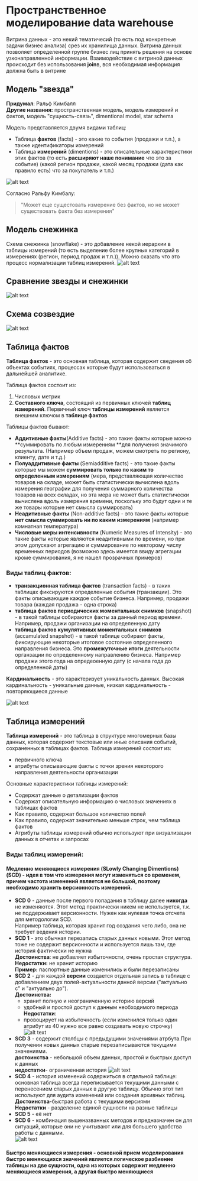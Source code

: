 # Пространственное моделирование data warehouse
Витрина данных - это некий тематичесий (то есть под конкретные задачи бизнес анализа) срез их хранилища данных. Витрина данных позволяет определенной группе бизнес лиц принять решения на основе узконаправленной информации.
Взаимодействие с витриной данных происходит без использования **join**в, вся необходимая информация должна быть в витрине
## Модель "**звезда**"
**Придумал**: Ральф Кимбалл  
**Другие названия:** пространственная модель, модель измерений и фактов, модель "сущность-связь", dimentional model, star schema

Модель представляется двумя видами таблиц:
- Таблица **фактов** (facts) - это какие то события (продажи и т.п.), а также идентификаторы измерений 
- Таблица **измерений** (dimentions) - это описательные характеристики этих фактов (то есть **расширяют наше понимание** что это за событие) (какой регион продажи, какой месяц продажи (дата как правило есть) что за покупатель и т.п.)

![alt text](../picture/star_model.png)

Согласно Ральфу Кимбалу:
> "Может еще сущестовать измерение без фактов, но не может существовать факта без измерения"

## Модель **снежинка**
Схема снежинка (snowflake) - это добавление некой иерархии в таблицы измерений (то есть выделение более крупных категорий в измерениях (регион, период продаж и т.п.)). Можно сказать что это процесс нормализации таблиц измерений.
![alt text](../picture/snowflake_model.png)

## Сравнение звезды и снежинки
![alt text](../picture/star_vs_snowflake.png)

## Схема созвездие

![alt text](../picture/constellation.png)

## Таблица фактов
**Таблица фактов** - это основная таблица, которая содержит сведения об объектах событиях, процессах которые будут использоваться в дальнейшей аналитике.

Таблица фактов состоит из:
1. Числовых метрик
2. **Составного ключа**, состоящий из первичных ключей **таблиц измерений**. Первичный ключ **таблицы измерений** является внешним ключом в **таблице фактов**
  
Таблицы фактов бывают:
- **Аддитивные факты**(Additive facts) - это такие факты которые можно **суммировать по любым измерениям **для получения значимого результата. (Например объем продаж, можем смотреть по региону, клиенту, дате и т.д.)
- **Полуаддитивные факты** (Semiadditive facts) - это такие факты которые мы можем **суммировать только по каким то определенным измерениям** (мера, представляющая количество товаров на складе, может быть статистически вычислена вдоль измерения географии для получения суммарного количества товаров на всех складах, но эта мера не может быть статистически вычислена вдоль измерения времени, поскольку это будут одни и те же товары которые нет смысла суммировать)
- **Неадитивные факты** (Non-additive facts) - это такие факты которые **нет смысла суммировать ни по каким измерениям** (например комнатная температура)
- **Числовые меры интенсивности** (Numeric Measures of Intensity) - это такие факты которые являются неадитивными по времени, но при этом допускают агрегацию и суммирование по некторому числу временных периодов (возможно здесь имеется ввиду агрегации кроме суммирования, я не нашел прозрачных примеров)


### Виды таблиц фактов:
- **транзакционная таблица фактов** (transaction facts) - в таких таблицах фиксируются определенные события (транзакции). Это факты описывающие каждое событие бизнеса. Например, продажи товара (каждая продажа - одна строка)
- **таблица фактов периодических моментальных снимков** (snapshot) - в такой таблицы собираются факты за данный период времени. Например, продажи организации на определенную дату
- **таблица фактов кумулятивных моментальных снимков** (accamulated snapshot) - в такой таблице собирают факты, фиксирующие некоторые итоговое состояние определенного направления бизнеса. Это **промежуточные итоги** деятельности органзации по определенному направлению бизнеса. Например продажи этого года на опредеоенную дату (с начала года до определенной даты)

**Кардинальность** - это характеризует уникальность данных. Высокая кардинальность - уникальные данные, низкая кардинальность - повторяющиеся данные

![alt text](../picture/fact_tables.png)

## Таблица измерений
**Таблица измерений** - это таблица в структуре многомерных базы данных, которая содержит текстовые или иные описания событий, сохраненных в таблицах фактов.
Таблица измерений состоит из:
- первичного ключа
- атрибуты описывающие факты с точки зрения некоторого направления деятельности организации

Основные характеристики таблицы измерений:
- Содержат данные о детализации фактов
- Содержат описательную информацию о числовых значениях в таблицах фактов
- Как правило, содержат большое количество полей 
- Как правило, содержат значительно меньше строк, чем таблица фактов
- Атрибуты таблицы измерений обычно используют при визуализации данных в отчетах и запросах
  
### Виды таблиц измерений:
#### **Медленно меняющиеся измерения** (SLowly Changing Dimentions) (**SCD**) - идея в том что измерения могут изменяться со временем, причем частота изменений является не большой, поэтому необходимо хранить версионность измерений.
- **SCD 0** - данные после первого попадания в таблицу далее **никогда** не изменяются. Этот метод практически никем не используется, т.к. не поддерживает версионности. Нужен как нулевая точка отсчета для методологии SCD.   
Например таблица, которая хранит год создания чего либо, она не требует ведения истории.
- **SCD 1** - это обычная перезапись старых данных новыми. Этот метод тоже не содержит версионности и используется лишь там, где история фактически не нужна  
**Достоинства**: не добавляет избыточности, очень простая структура.  
**Недостатки:** не хранит историю  
**Пример:** паспортные данные изменились и были перезаписаны
- **SCD 2** - для каждой **версии** создается отдельная запись в таблице с добавлением двух полей-актуальности данной версии ("актуально с" и "актуально до").   
**Достоинства:**   
  - хранит полную и неограниченную историю версий
  - удобный и простой доступ к данным необходимого периода  
**Недостатки**:
  - провоцирует на избыточность (если изменился только один атрибут из 40 нужно все равно создавать новую строчку) 
![alt text](../picture/SCD2.png)
- **SCD 3** - содержит столбцы с предыдущими значениями атрбута.При получении новых данных старые перезаписываются текущими значениями.  
**достоинства** - небольшой объем данных, простой и быстрых доступ к данных  
**недостатки**- ограниченная история
![alt text](../picture/SCD3.png)
- **SCD 4** - история изменений содержиться в отдельной таблице: основная таблица всегда переписывается текущими данными с перенесением старых данных в другую таблицу. Обычно этот тип используют для аудита изменений или создания архивных таблиц.  
**Достоинства**-быстрая работа с текущими версиями  
**Недостатки** - разделение единой сущности на разные таблицы
- **SCD 5** - её нет
- **SCD 6** - комбинация вышеназванных методов и предназначен он для ситуаций, которые они не учитывают или для большего удобства работы с данными.  
![alt text](../picture/SCD6.png)

#### Быстро меняющиеся измерения - основной прием моделирования быстро меняющихся значений является логическое разбиение таблицы на две сущности, одна из которых содержит медленно меняющиеся измерения, а другая быстро меняющиеся